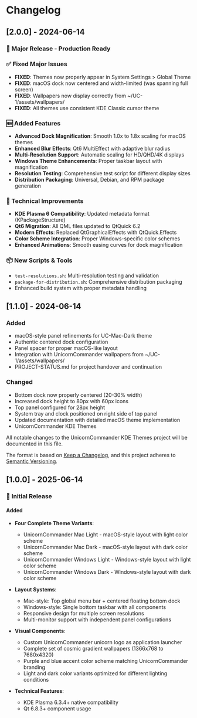 # Changelog

## [2.0.0] - 2024-06-14

### 🚀 Major Release - Production Ready

### ✅ Fixed Major Issues
- **FIXED**: Themes now properly appear in System Settings > Global Theme
- **FIXED**: macOS dock now centered and width-limited (was spanning full screen)
- **FIXED**: Wallpapers now display correctly from ~/UC-1/assets/wallpapers/
- **FIXED**: All themes use consistent KDE Classic cursor theme

### 🆕 Added Features
- **Advanced Dock Magnification**: Smooth 1.0x to 1.8x scaling for macOS themes
- **Enhanced Blur Effects**: Qt6 MultiEffect with adaptive blur radius
- **Multi-Resolution Support**: Automatic scaling for HD/QHD/4K displays
- **Windows Theme Enhancements**: Proper taskbar layout with magnification
- **Resolution Testing**: Comprehensive test script for different display sizes
- **Distribution Packaging**: Universal, Debian, and RPM package generation

### 🔧 Technical Improvements
- **KDE Plasma 6 Compatibility**: Updated metadata format (KPackageStructure)
- **Qt6 Migration**: All QML files updated to QtQuick 6.2
- **Modern Effects**: Replaced QtGraphicalEffects with QtQuick.Effects
- **Color Scheme Integration**: Proper Windows-specific color schemes
- **Enhanced Animations**: Smooth easing curves for dock magnification

### 📦 New Scripts & Tools
- `test-resolutions.sh`: Multi-resolution testing and validation
- `package-for-distribution.sh`: Comprehensive distribution packaging
- Enhanced build system with proper metadata handling

## [1.1.0] - 2024-06-14

### Added
- macOS-style panel refinements for UC-Mac-Dark theme
- Authentic centered dock configuration  
- Panel spacer for proper macOS-like layout
- Integration with UnicornCommander wallpapers from ~/UC-1/assets/wallpapers/
- PROJECT-STATUS.md for project handover and continuation

### Changed
- Bottom dock now properly centered (20-30% width)
- Increased dock height to 80px with 60px icons
- Top panel configured for 28px height
- System tray and clock positioned on right side of top panel
- Updated documentation with detailed macOS theme implementation
 - UnicornCommander KDE Themes

All notable changes to the UnicornCommander KDE Themes project will be documented in this file.

The format is based on [Keep a Changelog](https://keepachangelog.com/en/1.0.0/),
and this project adheres to [Semantic Versioning](https://semver.org/spec/v2.0.0.html).

## [1.0.0] - 2025-06-14

### 🎉 Initial Release

#### Added
- **Four Complete Theme Variants**:
  - UnicornCommander Mac Light - macOS-style layout with light color scheme
  - UnicornCommander Mac Dark - macOS-style layout with dark color scheme  
  - UnicornCommander Windows Light - Windows-style layout with light color scheme
  - UnicornCommander Windows Dark - Windows-style layout with dark color scheme

- **Layout Systems**:
  - Mac-style: Top global menu bar + centered floating bottom dock
  - Windows-style: Single bottom taskbar with all components
  - Responsive design for multiple screen resolutions
  - Multi-monitor support with independent panel configurations

- **Visual Components**:
  - Custom UnicornCommander unicorn logo as application launcher
  - Complete set of cosmic gradient wallpapers (1366x768 to 7680x4320)
  - Purple and blue accent color scheme matching UnicornCommander branding
  - Light and dark color variants optimized for different lighting conditions

- **Technical Features**:
  - KDE Plasma 6.3.4+ native compatibility
  - Qt 6.8.3+ component usage

